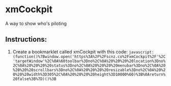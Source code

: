 # xmCockpit
 A way to show who's piloting


## Instructions:
1. Create a bookmarklet called xmCockpit with this code:
`javascript:(function()%7Bwindow.open('https%3A%2F%2Fscnz.co%2FxmCockpit%2F'%2C'targetWindow'%2C%0A%60toolbar%3Dno%2C%0A%20%20%20%20location%3Dno%2C%0A%20%20%20%20status%3Dno%2C%0A%20%20%20%20menubar%3Dno%2C%0A%20%20%20%20scrollbars%3Dno%2C%0A%20%20%20%20resizable%3Dno%2C%0A%20%20%20%20width%3D305%2C%0A%20%20%20%20height%3D10000%60)%3B%0Areturn%20false%3B%7D)()%3B`